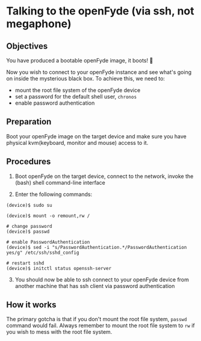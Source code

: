# Talking to the openFyde (via ssh, not megaphone)


## Objectives

You have produced a bootable openFyde image, it boots! 🎊

Now you wish to connect to your openFyde instance and see what's going on inside the mysterious black box. To achieve this, we need to:
 - mount the root file system of the openFyde device
 - set a password for the default shell user, `chronos`
 - enable password authentication


## Preparation

Boot your openFyde image on the target device and make sure you have physical kvm(keyboard, monitor and mouse) access to it.


## Procedures

1. Boot openFyde on the target device, connect to the network, invoke the (bash) shell command-line interface

2. Enter the following commands:

```
(device)$ sudo su

(device)$ mount -o remount,rw /

# change password
(device)$ passwd

# enable PasswordAuthentication
(device)$ sed -i "s/PasswordAuthentication.*/PasswordAuthentication yes/g" /etc/ssh/sshd_config

# restart sshd
(device)$ initctl status openssh-server
```

3. You should now be able to ssh connect to your openFyde device from another machine that has ssh client via password authentication


## How it works

The primary gotcha is that if you don't mount the root file system, `passwd` command would fail. Always remember to mount the root file system to `rw` if you wish to mess with the root file system.
